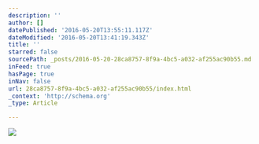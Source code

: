 ```yaml
---
description: ''
author: []
datePublished: '2016-05-20T13:55:11.117Z'
dateModified: '2016-05-20T13:41:19.343Z'
title: ''
starred: false
sourcePath: _posts/2016-05-20-28ca8757-8f9a-4bc5-a032-af255ac90b55.md
inFeed: true
hasPage: true
inNav: false
url: 28ca8757-8f9a-4bc5-a032-af255ac90b55/index.html
_context: 'http://schema.org'
_type: Article

---
```

![](https://the-grid-user-content.s3-us-west-2.amazonaws.com/579e1daa-405f-48fd-99f9-39183173a92e.jpg)